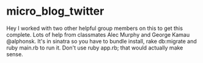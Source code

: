 # micro_blog_twitter

Hey I worked with two other helpful group members on this to get this complete.  Lots of help from
classmates Alec Murphy and George Kamau @alphonsk.  It's in sinatra so you have to bundle install,
rake db:migrate and ruby main.rb to run it.  Don't use ruby app.rb; that would actually make sense.
